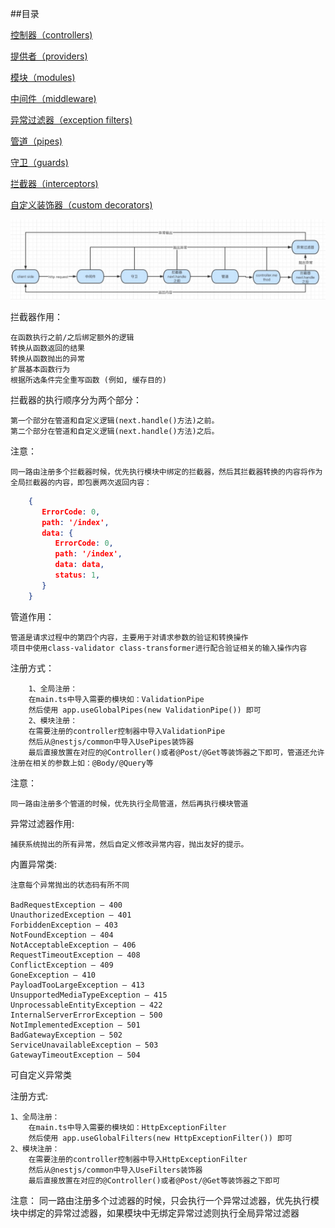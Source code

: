 ##目录

[控制器（controllers)](./docs/controllers.md)

[提供者（providers)](./docs/providers.md)

[模块（modules)](./docs/modules.md)

[中间件（middleware)](./docs/middleware.md)

[异常过滤器（exception filters)](./docs/filters.md)

[管道（pipes)](./docs/pipes.md)

[守卫（guards)](./docs/guards.md)

[拦截器（interceptors)](./docs/interceptors.md)

[自定义装饰器（custom decorators)](./docs/decorators.md)



![请求流程](./docs/requestprocess.jpg)

拦截器作用：

    在函数执行之前/之后绑定额外的逻辑
    转换从函数返回的结果
    转换从函数抛出的异常
    扩展基本函数行为
    根据所选条件完全重写函数 (例如, 缓存目的)

拦截器的执行顺序分为两个部分：

    第一个部分在管道和自定义逻辑(next.handle()方法)之前。
    第二个部分在管道和自定义逻辑(next.handle()方法)之后。

注意：

    同一路由注册多个拦截器时候，优先执行模块中绑定的拦截器，然后其拦截器转换的内容将作为全局拦截器的内容，即包裹两次返回内容：
    
```json
    {
       ErrorCode: 0,
       path: '/index',
       data: {
          ErrorCode: 0,
          path: '/index',
          data: data,
          status: 1,
       }
    }
```

管道作用：

    管道是请求过程中的第四个内容，主要用于对请求参数的验证和转换操作
    项目中使用class-validator class-transformer进行配合验证相关的输入操作内容

注册方式：

        1、全局注册：
        在main.ts中导入需要的模块如：ValidationPipe
        然后使用 app.useGlobalPipes(new ValidationPipe()) 即可
        2、模块注册：
        在需要注册的controller控制器中导入ValidationPipe
        然后从@nestjs/common中导入UsePipes装饰器
        最后直接放置在对应的@Controller()或者@Post/@Get等装饰器之下即可，管道还允许注册在相关的参数上如：@Body/@Query等

注意：

    同一路由注册多个管道的时候，优先执行全局管道，然后再执行模块管道
    
异常过滤器作用:
    
    捕获系统抛出的所有异常，然后自定义修改异常内容，抛出友好的提示。

内置异常类:
    
    注意每个异常抛出的状态码有所不同
    
    BadRequestException — 400
    UnauthorizedException — 401
    ForbiddenException — 403
    NotFoundException — 404
    NotAcceptableException — 406
    RequestTimeoutException — 408
    ConflictException — 409
    GoneException — 410
    PayloadTooLargeException — 413
    UnsupportedMediaTypeException — 415
    UnprocessableEntityException — 422
    InternalServerErrorException — 500
    NotImplementedException — 501
    BadGatewayException — 502
    ServiceUnavailableException — 503
    GatewayTimeoutException — 504

可自定义异常类

注册方式:

    1、全局注册：
        在main.ts中导入需要的模块如：HttpExceptionFilter
        然后使用 app.useGlobalFilters(new HttpExceptionFilter()) 即可
    2、模块注册：
        在需要注册的controller控制器中导入HttpExceptionFilter
        然后从@nestjs/common中导入UseFilters装饰器
        最后直接放置在对应的@Controller()或者@Post/@Get等装饰器之下即可


注意：
    同一路由注册多个过滤器的时候，只会执行一个异常过滤器，优先执行模块中绑定的异常过滤器，如果模块中无绑定异常过滤则执行全局异常过滤器
